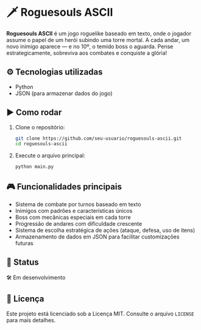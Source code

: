 # 🗡️ Roguesouls ASCII

**Roguesouls ASCII** é um jogo roguelike baseado em texto, onde o jogador assume o papel de um herói subindo uma torre mortal. A cada andar, um novo inimigo aparece — e no 10º, o temido boss o aguarda. Pense estrategicamente, sobreviva aos combates e conquiste a glória!

## ⚙️ Tecnologias utilizadas

- Python
- JSON (para armazenar dados do jogo)

## ▶️ Como rodar

1. Clone o repositório:
   ```bash
   git clone https://github.com/seu-usuario/roguesouls-ascii.git
   cd roguesouls-ascii
   ```

2. Execute o arquivo principal:
   ```bash
   python main.py
   ```

## 🎮 Funcionalidades principais

- Sistema de combate por turnos baseado em texto
- Inimigos com padrões e características únicos
- Boss com mecânicas especiais em cada torre
- Progressão de andares com dificuldade crescente
- Sistema de escolha estratégica de ações (ataque, defesa, uso de itens)
- Armazenamento de dados em JSON para facilitar customizações futuras

## 🚧 Status

🛠️ Em desenvolvimento

## 📄 Licença

Este projeto está licenciado sob a Licença MIT. Consulte o arquivo `LICENSE` para mais detalhes.
